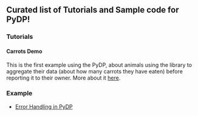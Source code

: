 
## Curated list of Tutorials and Sample code for PyDP!


### Tutorials

#### Carrots Demo

This is the first example using the PyDP, about animals using the library to aggregate their data (about how many carrots they have eaten) before reporting it to their owner. More about it [here](carrots_demo/README.md).


### Example

* [Error Handling in PyDP](Sample_code/error_handing.py)

